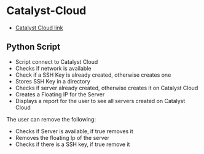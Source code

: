 # Catalyst-Cloud
- <a href="https://catalystcloud.nz/">Catalyst Cloud link </a>

## Python Script
 - Script connect to Catalyst Cloud
 - Checks if network is available
 - Check if a SSH Key is already created, otherwise creates one
 - Stores SSH Key in a directory
 - Checks if server already created, otherwise creates it on Catalyst Cloud
 - Creates a Floating IP for the Server
 - Displays a report for the user to see all servers created on Catalyst Cloud

 The user can remove the following:
 - Checks if Server is available, if true removes it
 - Removes the floating Ip of the server
 - Checks if there is a SSH key, if true remove it 
